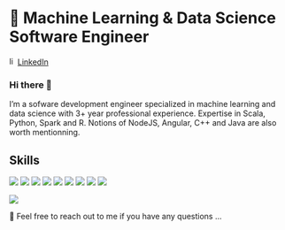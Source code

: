 # 🔭 Machine Learning & Data Science Software Engineer

<a href="https://www.linkedin.com/in/emmanuelle-lejeail/" target="_blank"><img src="https://avatars3.githubusercontent.com/u/357098" width="15" height="15" alt="linkedin logo"/>LinkedIn</a>

### Hi there 👋
I’m a sofware development engineer specialized in machine learning and data science with 3+ year professional experience. Expertise in Scala, Python, Spark and R. Notions of NodeJS, Angular, C++ and Java are also worth mentionning.

## Skills

<p> <img src="https://img.shields.io/badge/Scala-%E2%98%86%E2%98%86%E2%98%86%E2%98%86-brightgreen" /> <img src="https://img.shields.io/badge/Python-%E2%98%86%E2%98%86%E2%98%86%E2%98%86%E2%98%86-red" />  <img src="https://img.shields.io/badge/R-%E2%98%86%E2%98%86%E2%98%86%E2%98%86-blueviolet" /> <img src="https://img.shields.io/badge/C%2B%2B-%E2%98%86%E2%98%86%E2%98%86-yellowgreen" /> <img src="https://img.shields.io/badge/NodeJS-%E2%98%86%E2%98%86%E2%98%86-9cf"  /> <img src="https://img.shields.io/badge/Spark-%E2%98%86%E2%98%86%E2%98%86%E2%98%86-blue" /> <img src="https://img.shields.io/badge/Hadoop-%E2%98%86%E2%98%86%E2%98%86%E2%98%86-yellow" /> <img src="https://img.shields.io/badge/Openshift-%E2%98%86%E2%98%86%E2%98%86-orange" /> <img src="https://img.shields.io/badge/Docker-%E2%98%86%E2%98%86%E2%98%86-ff69b4" /></p>

<p><img src="https://github-readme-stats.vercel.app/api?username=emmlejeail&show_icons=true&hide_border=true" alt"Profile Stats"/></p>

💬 Feel free to reach out to me if you have any questions ...

<!--
**emmlejeail/emmlejeail** is a ✨ _special_ ✨ repository because its `README.md` (this file) appears on your GitHub profile.

Here are some ideas to get you started:

- 🔭 I’m currently working on ...
- 🌱 I’m currently learning ...
- 👯 I’m looking to collaborate on ...
- 🤔 I’m looking for help with ...
- 💬 Ask me about ...
- 📫 How to reach me: ...
- 😄 Pronouns: ...
- ⚡ Fun fact: ...
-->
